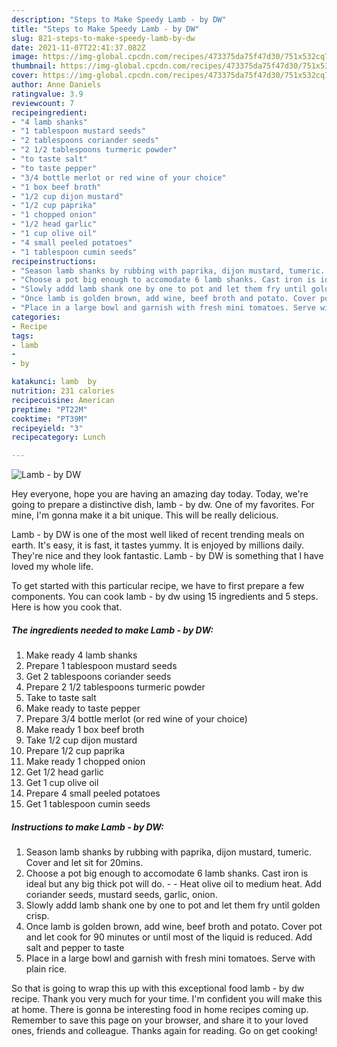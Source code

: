 ```yaml
---
description: "Steps to Make Speedy Lamb - by DW"
title: "Steps to Make Speedy Lamb - by DW"
slug: 821-steps-to-make-speedy-lamb-by-dw
date: 2021-11-07T22:41:37.082Z
image: https://img-global.cpcdn.com/recipes/473375da75f47d30/751x532cq70/lamb-by-dw-recipe-main-photo.jpg
thumbnail: https://img-global.cpcdn.com/recipes/473375da75f47d30/751x532cq70/lamb-by-dw-recipe-main-photo.jpg
cover: https://img-global.cpcdn.com/recipes/473375da75f47d30/751x532cq70/lamb-by-dw-recipe-main-photo.jpg
author: Anne Daniels
ratingvalue: 3.9
reviewcount: 7
recipeingredient:
- "4 lamb shanks"
- "1 tablespoon mustard seeds"
- "2 tablespoons coriander seeds"
- "2 1/2 tablespoons turmeric powder"
- "to taste salt"
- "to taste pepper"
- "3/4 bottle merlot or red wine of your choice"
- "1 box beef broth"
- "1/2 cup dijon mustard"
- "1/2 cup paprika"
- "1 chopped onion"
- "1/2 head garlic"
- "1 cup olive oil"
- "4 small peeled potatoes"
- "1 tablespoon cumin seeds"
recipeinstructions:
- "Season lamb shanks by rubbing with paprika, dijon mustard, tumeric. Cover and let sit for 20mins."
- "Choose a pot big enough to accomodate 6 lamb shanks. Cast iron is ideal but any big thick pot will do.   Heat olive oil to medium heat. Add coriander seeds, mustard seeds, garlic, onion."
- "Slowly addd lamb shank one by one to pot and let them fry until golden crisp."
- "Once lamb is golden brown, add wine, beef broth and potato. Cover pot and let cook for 90 minutes or until most of the liquid is reduced. Add salt and pepper to taste"
- "Place in a large bowl and garnish with fresh mini tomatoes. Serve with plain rice."
categories:
- Recipe
tags:
- lamb
- 
- by

katakunci: lamb  by 
nutrition: 231 calories
recipecuisine: American
preptime: "PT22M"
cooktime: "PT39M"
recipeyield: "3"
recipecategory: Lunch

---
```



![Lamb - by DW](https://img-global.cpcdn.com/recipes/473375da75f47d30/751x532cq70/lamb-by-dw-recipe-main-photo.jpg)

Hey everyone, hope you are having an amazing day today. Today, we're going to prepare a distinctive dish, lamb - by dw. One of my favorites. For mine, I'm gonna make it a bit unique. This will be really delicious.



Lamb - by DW is one of the most well liked of recent trending meals on earth. It's easy, it is fast, it tastes yummy. It is enjoyed by millions daily. They're nice and they look fantastic. Lamb - by DW is something that I have loved my whole life.


To get started with this particular recipe, we have to first prepare a few components. You can cook lamb - by dw using 15 ingredients and 5 steps. Here is how you cook that.

<!--inarticleads1-->

##### The ingredients needed to make Lamb - by DW:

1. Make ready 4 lamb shanks
1. Prepare 1 tablespoon mustard seeds
1. Get 2 tablespoons coriander seeds
1. Prepare 2 1/2 tablespoons turmeric powder
1. Take to taste salt
1. Make ready to taste pepper
1. Prepare 3/4 bottle merlot (or red wine of your choice)
1. Make ready 1 box beef broth
1. Take 1/2 cup dijon mustard
1. Prepare 1/2 cup paprika
1. Make ready 1 chopped onion
1. Get 1/2 head garlic
1. Get 1 cup olive oil
1. Prepare 4 small peeled potatoes
1. Get 1 tablespoon cumin seeds




<!--inarticleads2-->

##### Instructions to make Lamb - by DW:

1. Season lamb shanks by rubbing with paprika, dijon mustard, tumeric. Cover and let sit for 20mins.
1. Choose a pot big enough to accomodate 6 lamb shanks. Cast iron is ideal but any big thick pot will do.  -  - Heat olive oil to medium heat. Add coriander seeds, mustard seeds, garlic, onion.
1. Slowly addd lamb shank one by one to pot and let them fry until golden crisp.
1. Once lamb is golden brown, add wine, beef broth and potato. Cover pot and let cook for 90 minutes or until most of the liquid is reduced. Add salt and pepper to taste
1. Place in a large bowl and garnish with fresh mini tomatoes. Serve with plain rice.




So that is going to wrap this up with this exceptional food lamb - by dw recipe. Thank you very much for your time. I'm confident you will make this at home. There is gonna be interesting food in home recipes coming up. Remember to save this page on your browser, and share it to your loved ones, friends and colleague. Thanks again for reading. Go on get cooking!
